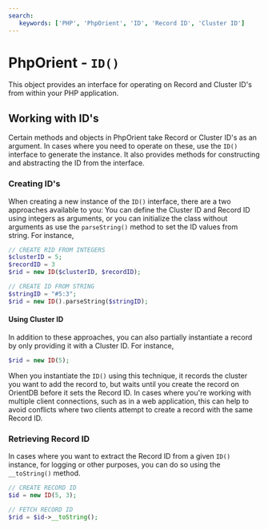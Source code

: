 ```yaml
---
search:
   keywords: ['PHP', 'PhpOrient', 'ID', 'Record ID', 'Cluster ID']
---
```


# PhpOrient - `ID()`

This object provides an interface for operating on Record and Cluster ID's from within your PHP application.

## Working with ID's

Certain methods and objects in PhpOrient take Record or Cluster ID's as an argument.  In cases where you need to operate on these, use the `ID()` interface to generate the instance.  It also provides methods for constructing and abstracting the ID from the interface.

### Creating ID's

When creating a new instance of the `ID()` interface, there are a two approaches available to you: You can define the Cluster ID and Record ID using integers as arguments, or you can initialize the class without arguments as use the `parseString()` method to set the ID values from string.  For instance,

```php
// CREATE RID FROM INTEGERS 
$clusterID = 5;
$recordID = 3
$rid = new ID($clusterID, $recordID);

// CREATE ID FROM STRING
$stringID = "#5:3";
$rid = new ID().parseString($stringID); 
``` 

#### Using Cluster ID

In addition to these approaches, you can also partially instantiate a record by only providing it with a Cluster ID.  For instance,

```php
$rid = new ID(5);
```

When you instantiate the `ID()` using this technique, it records the cluster you want to add the record to, but waits until you create the record on OrientDB before it sets the Record ID.  In cases where you're working with multiple client connections, such as in a web application, this can help to avoid conflicts where two clients attempt to create a record with the same Record ID.

### Retrieving Record ID

In cases where you want to extract the Record ID from a given `ID()` instance, for logging or other purposes, you can do so using the `__toString()` method.

```php
// CREATE RECORD ID
$id = new ID(5, 3);

// FETCH RECORD ID
$rid = $id->__toString();
```
